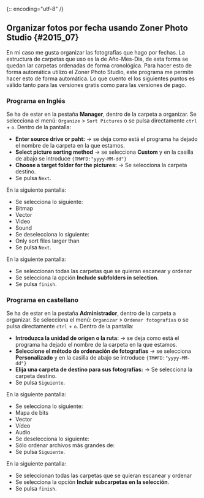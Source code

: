 {:: encoding="utf-8" /}
## Organizar fotos por fecha usando Zoner Photo Studio {#2015_07}

En mi caso me gusta organizar las fotografías que hago por fechas. La estructura de carpetas que uso es la de Año-Mes-Dia, de esta forma se quedan lar carpetas ordenadas de forma cronológica.
Para hacer esto de forma automática utilizo el Zoner Photo Studio, este programa me permite hacer esto de forma automática.
Lo que cuento el los siguientes puntos es válido tanto para las versiones gratis como para las versiones de pago.

### Programa en Inglés

Se ha de estar en la pestaña **Manager**, dentro de la carpeta a organizar.
Se selecciona el menú: `Organize` > `Sort Pictures` o se pulsa directamente `ctrl` + `o`.
Dentro de la pantalla:
* **Enter source drive or paht:** -> se deja como está el programa ha dejado el nombre de la carpeta en la que estamos.
* **Select picture sorting method** -> se selecciona **Custom** y en la casilla de abajo se introduce `{TM#FD:"yyyy-MM-dd"} `
* **Choose a target folder for the pictures:** -> Se selecciona la carpeta destino.
* Se pulsa `Next`.

En la siguiente pantalla:
* Se selecciona lo siguiente:
 * Bitmap
 * Vector
 * Video
 * Sound
* Se deselecciona lo siguiente:
 * Only sort files larger than
* Se pulsa `Next`.

En la siguiente pantalla:
* Se seleccionan todas las carpetas que se quieran escanear y ordenar
* Se selecciona la opción **Include subfolders in selection**.
* Se pulsa `finish`.

### Programa en castellano

Se ha de estar en la pestaña **Administrador**, dentro de la carpeta a organizar.
Se selecciona el menú: `Organizar` > `Ordenar fotografías` o se pulsa directamente `ctrl` + `o`.
Dentro de la pantalla:
* **Introduzca la unidad de origen o la ruta:** -> se deja como está el programa ha dejado el nombre de la carpeta en la que estamos.
* **Seleccione el método de ordenación de fotografías** -> se selecciona **Personalizado** y en la casilla de abajo se introduce `{TM#FD:"yyyy-MM-dd"} `
* **Elija una carpeta de destino para sus fotografías:** -> Se selecciona la carpeta destino.
* Se pulsa `Siguiente`.

En la siguiente pantalla:
* Se selecciona lo siguiente:
 * Mapa de bits
 * Vector
 * Vídeo
 * Audio
* Se deselecciona lo siguiente:
 * Sólo ordenar archivos más grandes de:
* Se pulsa `Siguiente`.

En la siguiente pantalla:
* Se seleccionan todas las carpetas que se quieran escanear y ordenar
* Se selecciona la opción **Incluir subcarpetas en la selección**.
* Se pulsa `finish`.
